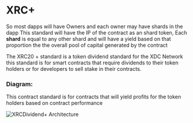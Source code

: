 # **XRC+** 

So most dapps will have Owners and each owner may have shards in the dapp This standard will have the IP of the contract as an shard token, Each **shard** is equal to any other shard and will have a yield based on that proportion the the overall pool of capital generated by the contract

The XRC20 + standard is a token dividend standard for the XDC Network this standard is for smart contracts that require dividends to their token holders or for developers to sell stake in their contracts.

### **Diagram:**
This contract standard is for contracts that will yield profits for the token holders based on contract performance


![XRCDividend+ Architecture ](https://user-images.githubusercontent.com/16103963/190693097-c0356827-12cd-4298-a815-1c88b9607471.png)
